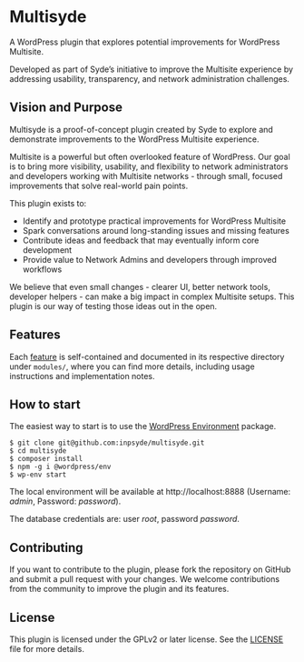 # Multisyde

A WordPress plugin that explores potential improvements for WordPress Multisite.

Developed as part of Syde’s initiative to improve the Multisite experience by addressing usability, transparency, and network administration challenges.

## Vision and Purpose

Multisyde is a proof-of-concept plugin created by Syde to explore and demonstrate improvements to the WordPress Multisite experience.

Multisite is a powerful but often overlooked feature of WordPress. Our goal is to bring more visibility, usability, and flexibility to network administrators and developers working with Multisite networks - through small, focused improvements that solve real-world pain points.

This plugin exists to:
* Identify and prototype practical improvements for WordPress Multisite
* Spark conversations around long-standing issues and missing features
* Contribute ideas and feedback that may eventually inform core development
* Provide value to Network Admins and developers through improved workflows

We believe that even small changes - clearer UI, better network tools, developer helpers - can make a big impact in complex Multisite setups. This plugin is our way of testing those ideas out in the open.

## Features

Each [feature](./modules/README.md) is self-contained and documented in its respective directory under `modules/`, where you can find more details, including usage instructions and implementation notes.

## How to start

The easiest way to start is to use the [WordPress Environment](https://developer.wordpress.org/block-editor/reference-guides/packages/packages-env/) package.
```
$ git clone git@github.com:inpsyde/multisyde.git
$ cd multisyde
$ composer install
$ npm -g i @wordpress/env
$ wp-env start
```

The local environment will be available at http://localhost:8888 (Username: _admin_, Password: _password_).

The database credentials are: user _root_, password _password_.

## Contributing

If you want to contribute to the plugin, please fork the repository on GitHub and submit a pull request with your changes. We welcome contributions from the community to improve the plugin and its features.

## License

This plugin is licensed under the GPLv2 or later license. See the [LICENSE](LICENSE) file for more details.
